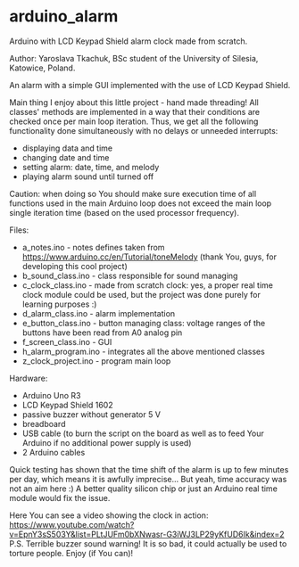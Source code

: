 # arduino_alarm
Arduino with LCD Keypad Shield alarm clock made from scratch.

Author: Yaroslava Tkachuk, BSc student of the University of Silesia, Katowice, Poland.

An alarm with a simple GUI implemented with the use of LCD Keypad Shield.

Main thing I enjoy about this little project - hand made threading! All classes' methods are implemented in a way that their conditions are checked once per main loop iteration. Thus, we get all the following functionality done simultaneously with no delays or unneeded interrupts:
- displaying data and time
- changing date and time
- setting alarm: date, time, and melody
- playing alarm sound until turned off

Caution: when doing so You should make sure execution time of all functions used in the main Arduino loop does not exceed the main loop single iteration time (based on the used processor frequency).

Files:
- a_notes.ino - notes defines taken from https://www.arduino.cc/en/Tutorial/toneMelody (thank You, guys, for developing this cool project)
- b_sound_class.ino - class responsible for sound managing
- c_clock_class.ino - made from scratch clock: yes, a proper real time clock module could be used, but the project was done purely for learning purposes :)
- d_alarm_class.ino - alarm implementation
- e_button_class.ino - button managing class: voltage ranges of the buttons have been read from A0 analog pin
- f_screen_class.ino - GUI
- h_alarm_program.ino - integrates all the above mentioned classes
- z_clock_project.ino - program main loop

Hardware:
- Arduino Uno R3
- LCD Keypad Shield 1602
- passive buzzer without generator 5 V
- breadboard
- USB cable (to burn the script on the board as well as to feed Your Arduino if no additional power supply is used)
- 2 Arduino cables

Quick testing has shown that the time shift of the alarm is up to few minutes per day, which means it is awfully imprecise... But yeah, time accuracy was not an aim here :) A better quality silicon chip or just an Arduino real time module would fix the issue. 

Here You can see a video showing the clock in action:
<br>https://www.youtube.com/watch?v=EpnY3sS503Y&list=PLtJUFm0bXNwasr-G3iWJ3LP29yKfUD6Ik&index=2
P.S. Terrible buzzer sound warning! It is so bad, it could actually be used to torture people. Enjoy (if You can)!
